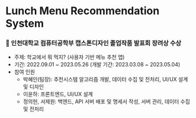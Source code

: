# Lunch Menu Recommendation System

### 🥉 인천대학교 컴퓨터공학부 캡스톤디자인 졸업작품 발표회 장려상 수상
- 주제: 학교에서 뭐 먹지? (사용자 기반 메뉴 추천 앱)
- 기간: 2022.09.01 ~ 2023.05.26 (개발 기간: 2023.03.08 ~ 2023.05.04)
- 참여 인원
  - 박혜인(팀장): 추천시스템 알고리즘 개발, 데이터 수집 및 전처리, UI/UX 설계 및 디자인
  - 이윤하: 프론트엔드, UI/UX 설계
  - 정의헌, 서제원: 백엔드, API 서버 배포 및 명세서 작성, 서버 관리, 데이터 수집 및 전처리
